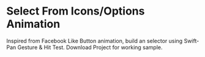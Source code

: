 # Select From Icons/Options Animation
Inspired from Facebook Like Button animation, build an selector using Swift-Pan Gesture & Hit Test.
Download Project for working sample.
